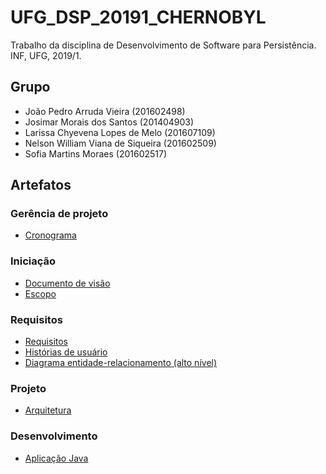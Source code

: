 # UFG_DSP_20191_CHERNOBYL

Trabalho da disciplina de Desenvolvimento de Software para Persistência. INF, UFG, 2019/1.

## Grupo

- João Pedro Arruda Vieira (201602498)
- Josimar Morais dos Santos (201404903)
- Larissa Chyevena Lopes de Melo (201607109)
- Nelson William Viana de Siqueira (201602509)
- Sofia Martins Moraes (201602517)

## Artefatos

### Gerência de projeto

- [Cronograma](https://docs.google.com/spreadsheets/d/1RTkmBAa0iqXLzs1RLG9XHIV6dK4q_zkzTWgGgMXveKg/edit?usp=sharing)

### Iniciação 

- [Documento de visão](https://docs.google.com/document/d/1yf0WGvVWtar6l2SbZavi1od1VAaCaFhOjFU0mquFC2A/edit?usp=sharing)
- [Escopo](./Documentos/Escopo.md)

### Requisitos

- [Requisitos](./Documentos/Requisitos.md)
- [Histórias de usuário](./Documentos/Historias%20de%20Usuário.md)
- [Diagrama entidade-relacionamento (alto nível)](./Documentos/DER%20Chernobyl%20Filmes.jpg)

### Projeto

- [Arquitetura](./Documentos/Arquitetura.md)

### Desenvolvimento

- [Aplicação Java](./Sistema)
